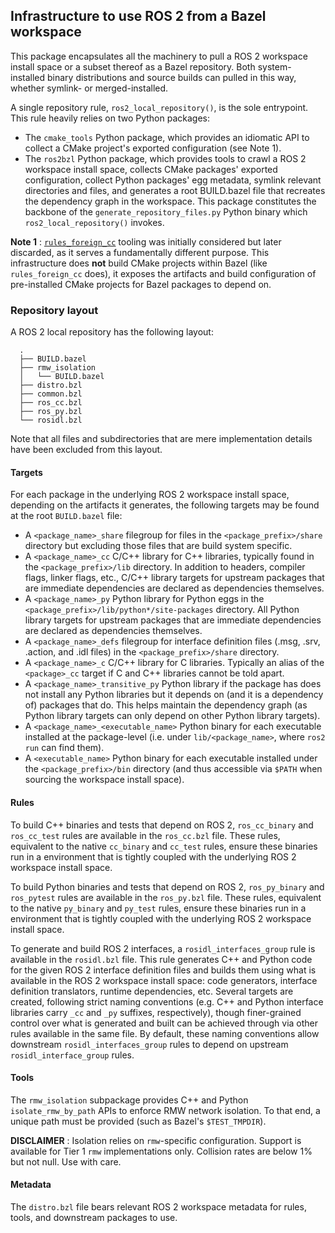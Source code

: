 ## Infrastructure to use ROS 2 from a Bazel workspace

This package encapsulates all the machinery to pull a ROS 2 workspace install
space or a subset thereof as a Bazel repository. Both system-installed binary
distributions and source builds can pulled in this way, whether symlink- or
merged-installed.

A single repository rule, `ros2_local_repository()`, is the sole entrypoint.
This rule heavily relies on two Python packages:

- The `cmake_tools` Python package, which provides an idiomatic API to collect
  a CMake project's exported configuration (see Note 1).
- The `ros2bzl` Python package, which provides tools to crawl a ROS 2 workspace
  install space, collects CMake packages' exported configuration, collect Python
  packages' egg metadata, symlink relevant directories and files, and generates
  a root BUILD.bazel file that recreates the dependency graph in the workspace.
  This package constitutes the backbone of the `generate_repository_files.py`
  Python binary which `ros2_local_repository()` invokes.

**Note 1**
: [`rules_foreign_cc`](https://github.com/bazelbuild/rules_foreign_cc) tooling
  was initially considered but later discarded, as it serves a fundamentally
  different purpose. This infrastructure does **not** build CMake projects
  within Bazel (like `rules_foreign_cc` does), it exposes the artifacts and
  build configuration of pre-installed CMake projects for Bazel packages to
  depend on.

### Repository layout

A ROS 2 local repository has the following layout:

```
  .
  ├── BUILD.bazel
  ├── rmw_isolation
  │   └── BUILD.bazel
  ├── distro.bzl
  ├── common.bzl
  ├── ros_cc.bzl
  ├── ros_py.bzl
  └── rosidl.bzl
```

Note that all files and subdirectories that are mere implementation details
have been excluded from this layout.

#### Targets

For each package in the underlying ROS 2 workspace install space, depending on
the artifacts it generates, the following targets may be found at the root
`BUILD.bazel` file:

- A `<package_name>_share` filegroup for files in the `<package_prefix>/share`
  directory but excluding those files that are build system specific.
- A `<package_name>_cc` C/C++ library for C++ libraries, typically found in
  the `<package_prefix>/lib` directory. In addition to headers, compiler flags,
  linker flags, etc., C/C++ library targets for upstream packages that are
  immediate dependencies are declared as dependencies themselves.
- A `<package_name>_py` Python library for Python eggs in the
  `<package_prefix>/lib/python*/site-packages` directory. All Python library
  targets for upstream packages that are immediate dependencies are declared
  as dependencies themselves.
- A `<package_name>_defs` filegroup for interface definition files (.msg, .srv,
  .action, and .idl files) in the `<package_prefix>/share` directory.
- A `<package_name>_c` C/C++ library for C libraries. Typically an alias of the
  `<package>_cc` target if C and C++ libraries cannot be told apart.
- A `<package_name>_transitive_py` Python library if the package has does not
  install any Python libraries but it depends on (and it is a dependency of)
  packages that do. This helps maintain the dependency graph (as Python library
  targets can only depend on other Python library targets).
- A `<package_name>_<executable_name>` Python binary for each executable
  installed at the package-level (i.e. under `lib/<package_name>`, where
  `ros2 run` can find them).
- A `<executable_name>` Python binary for each executable installed under the
  `<package_prefix>/bin` directory (and thus accessible via `$PATH` when
  sourcing the workspace install space).

#### Rules

To build C++ binaries and tests that depend on ROS 2, `ros_cc_binary` and
`ros_cc_test` rules are available in the `ros_cc.bzl` file. These rules,
equivalent to the native `cc_binary` and `cc_test` rules, ensure these binaries
run in a environment that is tightly coupled with the underlying ROS 2 workspace
install space.

To build Python binaries and tests that depend on ROS 2, `ros_py_binary` and
`ros_pytest` rules are available in the `ros_py.bzl` file. These rules,
equivalent to the native `py_binary` and `py_test` rules, ensure these binaries
run in a environment that is tightly coupled with the underlying ROS 2 workspace
install space.

To generate and build ROS 2 interfaces, a `rosidl_interfaces_group` rule is
available in the `rosidl.bzl` file. This rule generates C++ and Python code
for the given ROS 2 interface definition files and builds them using what is
available in the ROS 2 workspace install space: code generators, interface
definition translators, runtime dependencies, etc. Several targets are created,
following strict naming conventions (e.g. C++ and Python interface libraries
carry `_cc` and `_py` suffixes, respectively), though finer-grained control over
what is generated and built can be achieved through via other rules available in
the same file. By default, these naming conventions allow downstream
`rosidl_interfaces_group` rules to depend on upstream `rosidl_interface_group`
rules.

#### Tools

The `rmw_isolation` subpackage provides C++ and Python `isolate_rmw_by_path`
APIs to enforce RMW network isolation. To that end, a unique path must be
provided (such as Bazel's `$TEST_TMPDIR`).

**DISCLAIMER**
: Isolation relies on `rmw`-specific configuration. Support is available for 
  Tier 1 `rmw` implementations only. Collision rates are below 1% but not null.
  Use with care.

#### Metadata

The `distro.bzl` file bears relevant ROS 2 workspace metadata for rules, tools,
and downstream packages to use.
